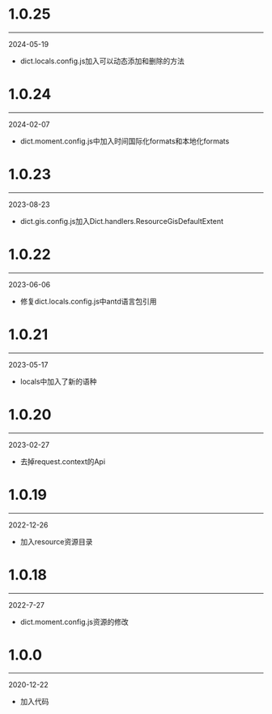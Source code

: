 # 1.0.25

***

2024-05-19

* dict.locals.config.js加入可以动态添加和删除的方法

# 1.0.24

***

2024-02-07

* dict.moment.config.js中加入时间国际化formats和本地化formats

# 1.0.23

***

2023-08-23

* dict.gis.config.js加入Dict.handlers.ResourceGisDefaultExtent

# 1.0.22

***

2023-06-06

* 修复dict.locals.config.js中antd语言包引用

# 1.0.21

***

2023-05-17

* locals中加入了新的语种

# 1.0.20

***

2023-02-27

* 去掉request.context的Api

# 1.0.19

***

2022-12-26

* 加入resource资源目录

# 1.0.18

***

2022-7-27

* dict.moment.config.js资源的修改

# 1.0.0

***

2020-12-22

* 加入代码
